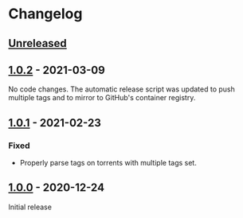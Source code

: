 # Changelog

## [Unreleased]


## [1.0.2] - 2021-03-09

No code changes. The automatic release script was updated to push multiple tags
and to mirror to GitHub's container registry.


## [1.0.1] - 2021-02-23

### Fixed

 * Properly parse tags on torrents with multiple tags set.


## [1.0.0] - 2020-12-24

Initial release


[Unreleased]: https://github.com/JakeWharton/qbt-orphaned-downloads/compare/1.0.2...HEAD
[1.0.2]: https://github.com/JakeWharton/qbt-orphaned-downloads/releases/tag/1.0.2
[1.0.1]: https://github.com/JakeWharton/qbt-orphaned-downloads/releases/tag/1.0.1
[1.0.0]: https://github.com/JakeWharton/qbt-orphaned-downloads/releases/tag/1.0.0
